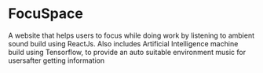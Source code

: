 # FocuSpace
A website that helps users to focus while doing work by listening to ambient sound build using ReactJs. Also includes Artificial Intelligence machine build using Tensorflow, to provide an auto suitable environment music for usersafter getting information

